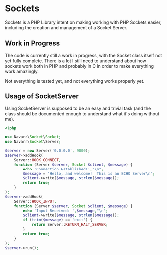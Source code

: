# Sockets

Sockets is a PHP Library intent on making working with PHP Sockets easier, including the creation and management of a Socket Server.

## Work in Progress

The code is currently still a work in progress, with the Socket class itself not yet fully complete.  There is a lot I still need to understand about how sockets work both in PHP and probably in C in order to make everything work amazingly.

Not everything is tested yet, and not everything works properly yet.

## Usage of SocketServer

Using SocketServer is supposed to be an easy and trivial task (and the class should be documented enough to understand what it's doing without me).

```php
<?php

use Navarr\Socket\Socket;
use Navarr\Socket\Server;

$server = new Server('0.0.0.0', 9000);
$server->addHook(
    Server::HOOK_CONNECT,
    function (Server $server, Socket $client, $message) {
        echo 'Connection Established!',"\n";
        $message = "Hello, and welcome!  This is an ECHO Server\n";
        $client->write($message, strlen($message));
        return true;
    }
);
$server->addHook(
    Server::HOOK_INPUT,
    function (Server $server, Socket $client, $message) {
        echo 'Input Received: ',$message,"\n";
        $client->write($message, strlen($message));
        if (trim($message) == 'exit') {
            return Server::RETURN_HALT_SERVER;
        }
        return true;
    }
);
$server->run();
```
